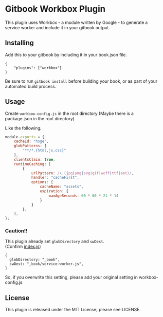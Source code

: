 # Gitbook Workbox Plugin

This plugin uses Workbox - a module written by Google - to generate a service worker and 
include it in your gitbook output.  

## Installing

Add this to your gitbook by including it in your book.json file.

```
{
    "plugins": ["workbox"]
}
```

Be sure to run `gitbook install` before building your book, or as part of your automated build process. 

## Usage
Create `workbox-config.js` in the root directory (Maybe there is a package.json in the root directory)

Like the following.

```workbox-config.js
module.exports = {
    cacheId: "hoge",
    globPatterns: [
        "**/*.{html,js,css}"
    ],
    clientsClaim: true,
    runtimeCaching: [
        {
            urlPattern: /\.(jpg|png|svg|gif|woff|ttf|eot)/,
            handler: "cacheFirst",
            options: {
                cacheName: "assets",
                expiration: {
                    maxAgeSeconds: 60 * 60 * 24 * 14
                }
            }
        },
    ],
};

```

### Caution!!
This plugin already set `globDirectory` and `swDest`.  
(Confirm [index.js](https://github.com/nd-02110114/gitbook-plugin-workbox/blob/master/index.js))
```
{
  globDirectory: "_book",
  swDest: "_book/service-worker.js",
}
```
So, if you overwrite this setting, please add your original setting in workbox-config.js

## License
This plugin is released under the MIT License, please see LICENSE.